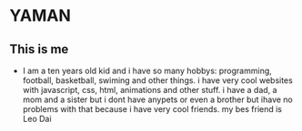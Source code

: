 # YAMAN
## This is me

* I am a ten years old kid and i have so many hobbys: programming, football, basketball, swiming and other things. i have very cool websites with javascript, css, html, animations and other stuff. i have a dad, a mom and a sister but i dont have anypets or even a brother but ihave no problems with that because i have very cool friends. my bes friend is Leo Dai 
